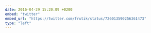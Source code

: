```yaml
---
date: 2016-04-29 15:20:09 +0200
embed: "twitter"
embed_url: "https://twitter.com/frutik/status/726013590256361473"
type: "left"
---
```

<!-- <blockquote class="twitter-tweet" data-lang="en"><p lang="uk" dir="ltr">Офісне подвір•я стає все краще <a href="https://t.co/WpIbm5cIXd">pic.twitter.com/WpIbm5cIXd</a></p>&mdash; frutik (@frutik) <a href="https://twitter.com/frutik/status/726013590256361473">April 29, 2016</a></blockquote>
<script async src="//platform.twitter.com/widgets.js" charset="utf-8"></script>
 -->